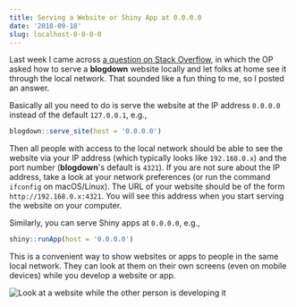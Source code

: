 ```yaml
---
title: Serving a Website or Shiny App at 0.0.0.0
date: '2018-09-18'
slug: localhost-0-0-0-0
---
```


Last week I came across [a question on Stack Overflow](https://stackoverflow.com/q/52312957/559676), in which the OP asked how to serve a **blogdown** website locally and let folks at home see it through the local network. That sounded like a fun thing to me, so I posted an answer.

Basically all you need to do is serve the website at the IP address `0.0.0.0` instead of the default `127.0.0.1`, e.g.,

```r
blogdown::serve_site(host = '0.0.0.0')
```

Then all people with access to the local network should be able to see the website via your IP address (which typically looks like `192.168.0.x`) and the port number (**blogdown**'s default is `4321`). If you are not sure about the IP address, take a look at your network preferences (or run the command `ifconfig` on macOS/Linux). The URL of your website should be of the form `http://192.168.0.x:4321`. You will see this address when you start serving the website on your computer.

Similarly, you can serve Shiny apps at `0.0.0.0`, e.g.,

```r
shiny::runApp(host = '0.0.0.0')
```

This is a convenient way to show websites or apps to people in the same local network. They can look at them on their own screens (even on mobile devices) while you develop a website or app.

![Look at a website while the other person is developing it](https://slides.yihui.name/gif/programming-movie-actual.gif)
